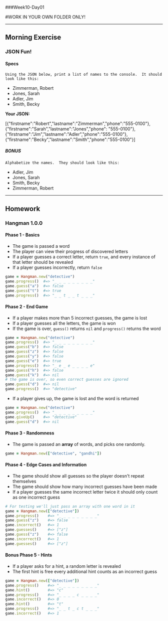 ###Week10-Day01

#WORK IN YOUR OWN FOLDER ONLY!

---

## Morning Exercise


### JSON Fun!


#### Specs

`Using the JSON below, print a list of names to the console.  It should look like this:`

* Zimmerman, Robert
* Jones, Sarah
* Adler, Jim
* Smith, Becky


**Your JSON:**

[{"firstname":"Robert","lastname":"Zimmerman","phone":"555-0100"}, {"firstname":"Sarah","lastname":"Jones","phone": "555-0100"}, {"firstname":"Jim","lastname":"Adler","phone":"555-0100"}, {"firstname":"Becky","lastname":"Smith","phone":"555-0100"}]


##### BONUS

`Alphabetize the names.  They should look like this:`

* Adler, Jim
* Jones, Sarah
* Smith, Becky
* Zimmerman, Robert

----------

## Homework

### Hangman 1.0.0

#### Phase 1 - Basics

- The game is passed a word
- The player can view their progress of discovered letters
- If a player guesses a correct letter, return `true`, and every instance of that letter should be revealed
- If a player guesses incorrectly, return `false`

```ruby
game = Hangman.new("detective")
game.progress()  #=> "_ _ _ _ _ _ _ _ _"
game.guess("a")  #=> false
game.guess("t")  #=> true
game.progress()  #=> "_ _ t _ _ t _ _ _"
```

#### Phase 2 - End Game

- If a player makes more than 5 incorrect guesses, the game is lost
- If a player guesses all the letters, the game is won
- If the game is over, `guess()` returns `nil` and `progress()` returns the word

```ruby
game = Hangman.new("detective")
game.progress()  #=> "_ _ _ _ _ _ _ _ _"
game.guess("b")  #=> false
game.guess("z")  #=> false
game.guess("y")  #=> false
game.guess("e")  #=> true
game.progress()  #=> "_ e _ e _ _ _ _ e"
game.guess("h")  #=> false
game.guess("k")  #=> nil
# the game is over, so even correct guesses are ignored
game.guess("d")  #=> nil
game.progress()  #=> "detective"
```

- If a player gives up, the game is lost and the word is returned

```ruby
game = Hangman.new("detective")
game.progress()  #=> "_ _ _ _ _ _ _ _ _"
game.giveUp()    #=> "detective"
game.guess("d")  #=> nil
```


#### Phase 3 - Randomness

- The game is passed an **array** of words, and picks one randomly.

```ruby
game = Hangman.new(["detective", "gandhi"])
```


#### Phase 4 - Edge Cases and Information

- The game should show all guesses so the player doesn't repeat themselves
- The game should show how many incorrect guesses have been made
- If a player guesses the same incorrect letter twice it should only count as one incorrect guess

```ruby
# For testing we'll just pass an array with one word in it
game = Hangman.new(["detective"])
game.progress()    #=> "_ _ _ _ _ _ _ _ _"
game.guess("z")    #=> false
game.incorrect()   #=> 1
game.guesses()     #=> ["z"]
game.guess("z")    #=> false
game.incorrect()   #=> 1
game.guesses()     #=> ["z"]
```


#### Bonus Phase 5 - Hints

- If a player asks for a hint, a random letter is revealed
- The first hint is free every additional hint counts as an incorrect guess

```ruby
game = Hangman.new(["detective"])
game.progress()    #=> "_ _ _ _ _ _ _ _ _"
game.hint()        #=> "c"
game.progress()    #=> "_ _ _ _ c _ _ _ _"
game.incorrect()   #=> 0
game.hint()        #=> "t"
game.progress()    #=> "_ _ t _ c t _ _ _"
game.incorrect()   #=> 1
```
